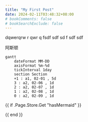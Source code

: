 ```yaml
---
title: "My First Post"
date: 2024-02-11T03:48:32+08:00
# bookComments: false
# bookSearchExclude: false
---
```

dqwerqrw
r
qwr
q
fsdf
sdf
sd
f
sdf
sdf

阿斯顿
```mermaid
gantt
    dateFormat MM-DD
    axisFormat %m-%d
    tickInterval 1day
    section Section
    +1 : a1, 02-01 , 5d
    3 : a2, 02-06 , 1d
    2 : a2, 02-07 , 1d
    1 : a2, 02-08 , 1d
    0 : a2, 02-09 , 1d
```
{{ if .Page.Store.Get "hasMermaid" }}
  <script type="module">
    import mermaid from 'https://cdn.jsdelivr.net/npm/mermaid/dist/mermaid.esm.min.mjs';
    mermaid.initialize({ startOnLoad: true });
  </script>
{{ end }}
